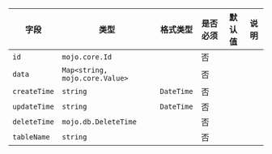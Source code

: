 | 字段 | 类型 | 格式类型 | 是否必须 | 默认值 | 说明 |
|---|---|---|---|---|---|
| `id` | `mojo.core.Id` |  | 否 |  |
| `data` | `Map<string, mojo.core.Value>` |  | 否 |  |
| `createTime` | `string` | `DateTime` | 否 |  |
| `updateTime` | `string` | `DateTime` | 否 |  |
| `deleteTime` | `mojo.db.DeleteTime` |  | 否 |  |
| `tableName` | `string` |  | 否 |  |
